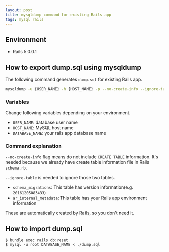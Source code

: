 ```yaml
---
layout: post
title: mysqldump command for existing Rails app
tags: mysql rails
---
```


## Environment

- Rails 5.0.0.1

## How to export dump.sql using mysqldump

The following command generates `dump.sql` for existing Rails app.

```bash
mysqldump -u {USER_NAME} -h {HOST_NAME} -p --no-create-info --ignore-table=DATABASE_NAME.schema_migrations --ignore-table=DATABASE_NAME.ar_internal_metadata {DATABASE_NAME} > dump.sql
```

### Variables

Change following variables depending on your environment.

- `USER_NAME`: database user name
- `HOST_NAME`: MySQL host name
- `DATABASE_NAME`: your rails app database name

### Command explanation

`--no-create-info` flag means do not include `CREATE TABLE` information. It's needed because we already have create table information file in Rails `schema.rb`.

`--ignore-table` is needed to ignore those two tables.

- `schema_migrations`: This table has version information(e.g. `20161205083433`)
- `ar_internal_metadata`: This table has your Rails app environment information

These are automatically created by Rails, so you don't need it.

## How to import dump.sql

```
$ bundle exec rails db:reset
$ mysql -u root DATABASE_NAME < ./dump.sql
```
